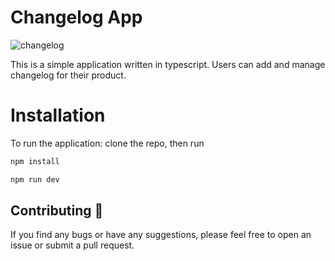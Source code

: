 # Changelog App

![changelog](./assets/screenshot.png)

This is a simple application written in typescript. Users can add and manage changelog for their product.

# Installation

To run the application:
clone the repo, then run

```js
npm install
```

```js
npm run dev
```

## Contributing 🔖

If you find any bugs or have any suggestions, please feel free to open an issue or submit a pull request.
